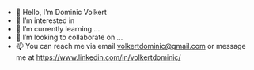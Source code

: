 - 👋 Hello, I'm Dominic Volkert
- 👀 I’m interested in 
- 🌱 I’m currently learning ...
- 💞️ I’m looking to collaborate on ...
- 📫 You can reach me via email volkertdominic@gmail.com or message me at https://www.linkedin.com/in/volkertdominic/

<!---
volkertdominic/volkertdominic is a ✨ special ✨ repository because its `README.md` (this file) appears on your GitHub profile.
You can click the Preview link to take a look at your changes.
--->
